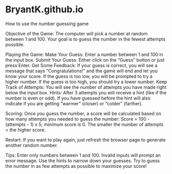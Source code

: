 # BryantK.github.io

How to use the number guessing game

Objective of the Game: 
  The computer will pick a number at random between 1 and 100.
  Your goal is to guess the number in the fewest attempts possible.

Playing the Game:
  Make Your Guess: Enter a number between 1 and 100 in the input box.
  Submit Your Guess: Either click on the “Guess” button or just press Enter.
  Get Some Feedback:
    If your guess is correct, you will see a message that says “Congratulations!” and the game will end and let you know your score.
    If the guess is too low, you will be prompted to try a higher number.
    If the guess is too high, you should try a lower number.
  Keep Track of Attempts: You will see the number of attempts you have made right below the input box.
  Hints:
    After 3 attempts you will receive a hint (like if the number is even or odd).
    If you have guessed before the hint will also indicate if you are getting “warmer” (closer) or “colder” (farther).

Scoring:
  Once you guess the number, a score will be calculated based on how many attempts you needed to guess the number:
    Score = 100 - (attempts - 1) x 5; minimum score is 0.
    The smaller the number of attempts = the higher score.

Restart:
  If you want to play again, just refresh the browser page to generate another random number.

Tips:
  Enter only numbers between 1 and 100. Invalid inputs will prompt an error message.
  Use the hints to narrow down your guesses.
  Try to guess the number in as few attempts as possible to maximize your score!
